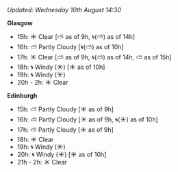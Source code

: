 *Updated: Wednesday 10th August 14:30*

**Glasgow**

* 15h: :sunny: Clear [:partly_sunny: as of 9h, :cyclone:(:partly_sunny:) as of 14h]
* 16h: :partly_sunny: Partly Cloudy [:cyclone:(:partly_sunny:) as of 10h]
* 17h: :sunny: Clear [:partly_sunny: as of 9h, :cyclone:(:partly_sunny:) as of 14h, :partly_sunny: as of 15h]
* 18h: :cyclone: Windy (:sunny:) [:sunny: as of 10h]
* 19h: :cyclone: Windy (:sunny:)
* 20h - 2h: :sunny: Clear

**Edinburgh**

* 15h: :partly_sunny: Partly Cloudy [:sunny: as of 9h]
* 16h: :partly_sunny: Partly Cloudy [:sunny: as of 9h, :cyclone:(:sunny:) as of 10h]
* 17h: :partly_sunny: Partly Cloudy [:sunny: as of 9h]
* 18h: :sunny: Clear
* 19h: :cyclone: Windy (:sunny:)
* 20h: :cyclone: Windy (:sunny:) [:sunny: as of 10h]
* 21h - 2h: :sunny: Clear
